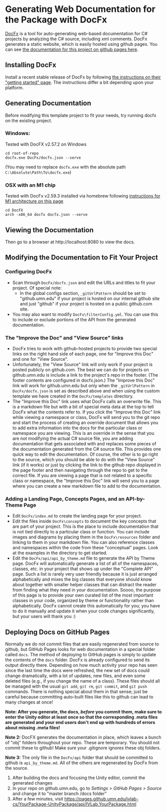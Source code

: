 # Generating Web Documentation for the Package with DocFx

[DocFx](https://dotnet.github.io/docfx/index.html) is a tool for auto-generating web-based documentation for C# projects by analyzing the C# source, including xml comments.  DocFx generates a static website, which is easily hosted using github pages.  You can see [the documentation for this project on github pages here](https://pages.github.umn.edu/ivlab-cs/IVLab-Template-UnityPackage/api/IVLab.Template.html).


## Installing DocFx

Install a recent stable release of DocFx by following [the instructions on their "getting started" page](https://dotnet.github.io/docfx/tutorial/docfx_getting_started.html).  The instructions differ a bit depending upon your platform.


## Generating Documentation

Before modifying this template project to fit your needs, try running docfx on the existing project.

### Windows:
Tested with DocFX v2.57.2 on Windows
```
cd root-of-repo
docfx.exe DocFx/docfx.json --serve
```
(You may need to replace `docfx.exe` with the absolute path `C:\Absolute\Path\To\docfx.exe`)

### OSX with an M1 chip
Tested with DocFx v2.59.3 installed via homebrew following [instructions for M1 architecture on this page](https://dotnet.github.io/docfx/tutorial/docfx_getting_started.html)
```
cd DocFX
arch -x86_64 docfx docfx.json --serve  
```


## Viewing the Documentation
Then go to a browser at http://localhost:8080 to view the docs.


## Modifying the Documentation to Fit Your Project

### Configuring DocFx
- Scan through `DocFx/docfx.json` and edit the URLs and titles to fit your project.  Of special note:
  - In the global configs section, `_gitUrlPattern` should be set to "github.umn.edu" if your project is hosted on our internal github site and just "github" if your project is hosted on a public github.com site.
- You may also want to modify `DocFx\filterConfig.yml`.  You can use this to include or exclude portions of the API from the generated documentation.

### The "Improve the Doc" and "View Source" links
- DocFx tries to work with github-hosted projects to provide two special links on the right hand side of each page, one for "Improve this Doc" and one for "View Source".
- Unfortunately, the "View Source" link will only work if your project is posted publicly on github.com.  The best we can do for projects on github.umn.edu is include a link to the project's repo in the footer.  (The footer contents are configured in docfx.json.)  The "Improve this Doc" link will work for github.umn.edu but only when the `_gitUrlPattern` in `DocFx/docfx.json` is set as described above and when using the custom template we have created in the `DocFx/templates` directory.
- The "Improve this Doc" link uses what DocFx calls an overwrite file.  This is a markdown file but with a bit of special meta data at the top to tell DocFx what the contents refer to.  If you click the "Improve this Doc" link while viewing a namespace or class, DocFx will send you to the git repo and start the process of creating an override document that allows you to add extra information into the docs for the particular class or namespace you are viewing.  This is an override in the sense that you are not modifying the actual C# source file, you are adding documentation that gets associated with and replaces some pieces of the documentation generated from the C# source file.  This provides one quick way to edit the documentation.  Of course, the other is to go right to the source, which you should be able to do with the "View Source" link (if it works) or just by clicking the link to the github repo displayed in the page footer and then navigating through the repo to get to the correct file.
 If you are viewing a page that is not related to a specific class or namespace, the "Improve this Doc" link will send you to a page where you can create a new markdown file to add to the documentation.

### Adding a Landing Page, Concepts Pages, and an API-by-Theme Page
- Edit `DocFx/index.md` to create the landing page for your project.
- Edit the files inside `DocFx\concepts` to document the key concepts that are part of your project.  This is the place to include documentation that is not tied directly to a particular class or function.  You can include images and diagrams by placing them in the `DocFx\resources` folder and linking to them in your markdown file.  You can also reference classes and namespaces within the code from these "conceptual" pages.  Look at the examples in the directory to get started.
- Edit the `DocFx/api/api_by_theme.md` file to generate the API by Theme page.  DocFx will automatically generate a list of all of the namespaces, classes, etc. in your project that shows up under the "Complete API" page.  Such a list is rarely very user friendly because it is just arranged alphabetically and mixes the big classes that everyone should know about together with smaller helper classes that can distract the reader from finding what they need in your documentation.  Soooo, the purpose of this page is to provide your own curated list of the most important classes in your code, organized by theme or functionality rather than alphabetically.  DocFx cannot create this automatically for you; you have to do it manually and update it when your code changes significantly, but your users will thank you :)


## Deploying Docs on GitHub Pages

Normally we do not commit files that are easily regenerated from source to github, but GitHub Pages looks for web documentation in a special folder called `docs`. The method of deploying to GitHub pages is simply to update the contents of the `docs` folder.  DocFx is already configured to send its output directly there.  Depending on how much activity your repo has seen since the last time the docs were refreshed, the new set of docs could change dramatically, with a lot of updates, new files, and even some deleted files (e.g., if you change the name of a class).  These files should all be managed with the usual `git add`, `git rm`, `git commit`, and `git push` commands.  There is nothing special about them in that sense; just be careful because committing auto-built files like this to github can lead to many changes at once!

**Note: After you generate, the docs, *before* you commit them, make sure to
enter the Unity editor at least once so that the corresponding .meta files are
generated and your end users don't end up with hundreds of errors about missing
.meta files!**

**Note 2:** DocFX generates the documentation in place, which leaves a bunch of "obj" folders throughout your repo.  These are temporary.  You should not commit these to github!  Make sure your .gitignore ignores these obj folders.

**Note 3:** The only file in the `DocFx/api` folder that should be committed to github is `api_by_theme.md`.  All of the others are regenerated by DocFx from the source.


1. After building the docs and focusing the Unity editor, commit the generated changes
2. In your repo on github.umn.edu, go to *Settings > GitHub Pages > Source* and change it to "master branch /docs folder"
3. After a few minutes, visit https://pages.github.umn.edu/ivlab-cs/YourPackage-UnityPackage/api/IVLab.YourPackage.html
